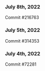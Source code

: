 ### July 8th, 2022

Commit #216763

### July 5th, 2022

Commit #314353


### July 4th, 2022

Commit #72281
